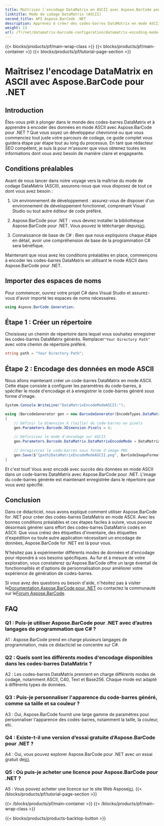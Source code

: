 ```yaml
---
title: Maîtrisez l'encodage DataMatrix en ASCII avec Aspose.BarCode pour .NET
linktitle: Mode de codage DataMatrix (ASCII)
second_title: API Aspose.BarCode .NET
description: Apprenez à créer des codes-barres DataMatrix en mode ASCII à l'aide d'Aspose.BarCode pour .NET. Guide étape par étape pour les développeurs.
weight: 13
url: /fr/net/datamatrix-barcode-configuration/datamatrix-encoding-mode-ascii/
---
```


{{< blocks/products/pf/main-wrap-class >}}
{{< blocks/products/pf/main-container >}}
{{< blocks/products/pf/tutorial-page-section >}}

# Maîtrisez l'encodage DataMatrix en ASCII avec Aspose.BarCode pour .NET

## Introduction

Êtes-vous prêt à plonger dans le monde des codes-barres DataMatrix et à apprendre à encoder des données en mode ASCII avec Aspose.BarCode pour .NET ? Que vous soyez un développeur chevronné ou que vous commenciez tout juste votre parcours de codage, ce guide complet vous guidera étape par étape tout au long du processus. En tant que rédacteur SEO compétent, je suis là pour m'assurer que vous obtenez toutes les informations dont vous avez besoin de manière claire et engageante.

## Conditions préalables

Avant de nous lancer dans notre voyage vers la maîtrise du mode de codage DataMatrix (ASCII), assurons-nous que vous disposez de tout ce dont vous avez besoin :

1. Un environnement de développement : assurez-vous de disposer d'un environnement de développement fonctionnel, comprenant Visual Studio ou tout autre éditeur de code préféré.

2.  Aspose.BarCode pour .NET : vous devrez installer la bibliothèque Aspose.BarCode pour .NET. Vous pouvez le télécharger depuis[ici](https://releases.aspose.com/barcode/net/).

3. Connaissance de base de C# : Bien que nous expliquions chaque étape en détail, avoir une compréhension de base de la programmation C# sera bénéfique.

Maintenant que vous avez les conditions préalables en place, commençons à encoder les codes-barres DataMatrix en utilisant le mode ASCII dans Aspose.BarCode pour .NET.

## Importer des espaces de noms

Pour commencer, ouvrez votre projet C# dans Visual Studio et assurez-vous d'avoir importé les espaces de noms nécessaires.

```csharp
using Aspose.BarCode.Generation;
```

## Étape 1 : Créer un répertoire

 Choisissez un chemin de répertoire dans lequel vous souhaitez enregistrer les codes-barres DataMatrix générés. Remplacer`"Your Directory Path"` avec votre chemin de répertoire préféré.

```csharp
string path = "Your Directory Path";
```

## Étape 2 : Encodage des données en mode ASCII

Nous allons maintenant créer un code-barres DataMatrix en mode ASCII. Cette étape consiste à configurer les paramètres du code-barres, à spécifier le mode d'encodage et à enregistrer le code-barres généré sous forme d'image.

```csharp
System.Console.WriteLine("DataMatrixEncodeModeASCII:");

using (BarcodeGenerator gen = new BarcodeGenerator(EncodeTypes.DataMatrix, "Aspose"))
{
    // Définir la dimension X (taille) du code-barres en pixels
    gen.Parameters.Barcode.XDimension.Pixels = 4;
    
    // Définissez le mode d'encodage sur ASCII
    gen.Parameters.Barcode.DataMatrix.DataMatrixEncodeMode = DataMatrixEncodeMode.ASCII;
    
    // Enregistrez le code-barres sous forme d'image PNG
    gen.Save($"{path}DataMatrixEncodeModeASCII.png", BarCodeImageFormat.Png);
}
```

Et c'est tout! Vous avez encodé avec succès des données en mode ASCII dans un code-barres DataMatrix avec Aspose.BarCode pour .NET. L'image du code-barres générée est maintenant enregistrée dans le répertoire que vous avez spécifié.

## Conclusion

Dans ce didacticiel, nous avons expliqué comment utiliser Aspose.BarCode for .NET pour créer des codes-barres DataMatrix en mode ASCII. Avec les bonnes conditions préalables et ces étapes faciles à suivre, vous pouvez désormais générer sans effort des codes-barres DataMatrix codés en ASCII. Que vous créiez des étiquettes d'inventaire, des étiquettes d'expédition ou toute autre application nécessitant un encodage de données, Aspose.BarCode for .NET est là pour vous.

N'hésitez pas à expérimenter différents modes de données et d'encodage pour répondre à vos besoins spécifiques. Au fur et à mesure de votre exploration, vous constaterez qu'Aspose.BarCode offre un large éventail de fonctionnalités et d'options de personnalisation pour améliorer votre expérience de génération de codes-barres.

 Si vous avez des questions ou besoin d'aide, n'hésitez pas à visiter le[Documentation Aspose.BarCode pour .NET](https://reference.aspose.com/barcode/net/) ou contactez la communauté sur le[Forum Aspose.BarCode](https://forum.aspose.com/c/barcode/13).

## FAQ

### Q1 : Puis-je utiliser Aspose.BarCode pour .NET avec d’autres langages de programmation que C# ?

A1 : Aspose.BarCode prend en charge plusieurs langages de programmation, mais ce didacticiel se concentre sur C#.

### Q2 : Quels sont les différents modes d'encodage disponibles dans les codes-barres DataMatrix ?

A2 : Les codes-barres DataMatrix prennent en charge différents modes de codage, notamment ASCII, C40, Text et Base256. Chaque mode est adapté à différents types de données.

### Q3 : Puis-je personnaliser l'apparence du code-barres généré, comme sa taille et sa couleur ?

A3 : Oui, Aspose.BarCode fournit une large gamme de paramètres pour personnaliser l'apparence des codes-barres, notamment la taille, la couleur, etc.

### Q4 : Existe-t-il une version d’essai gratuite d’Aspose.BarCode pour .NET ?

 A4 : Oui, vous pouvez explorer Aspose.BarCode pour .NET avec un essai gratuit de[ici](https://releases.aspose.com/).

### Q5 : Où puis-je acheter une licence pour Aspose.BarCode pour .NET ?

 A5 : Vous pouvez acheter une licence sur le site Web Aspose[ici](https://purchase.aspose.com/buy).
{{< /blocks/products/pf/tutorial-page-section >}}

{{< /blocks/products/pf/main-container >}}
{{< /blocks/products/pf/main-wrap-class >}}

{{< blocks/products/products-backtop-button >}}
